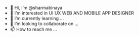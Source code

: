 - 👋 Hi, I’m @sharmabinaya
- 👀 I’m interested in UI UX WEB AND MOBILE  APP DESIGNER 
- 🌱 I’m currently learning ...
- 💞️ I’m looking to collaborate on ...
- 📫 How to reach me ...

<!---
sharmabinaya/sharmabinaya is a ✨ special ✨ repository because its `README.md` (this file) appears on your GitHub profile.
You can click the Preview link to take a look at your changes.
--->
